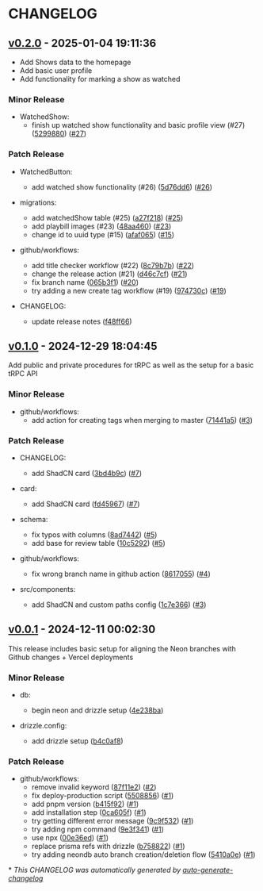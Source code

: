 # CHANGELOG

## [v0.2.0](https://github.com/hliutongco/stagedoor/releases/tag/v0.2.0) - 2025-01-04 19:11:36

- Add Shows data to the homepage
- Add basic user profile
- Add functionality for marking a show as watched

### Minor Release

- WatchedShow:
  - finish up watched show functionality and basic profile view (#27) ([5299880](https://github.com/hliutongco/stagedoor/commit/5299880e577986a58fd66f43d7748a2d522b953f)) ([#27](https://github.com/hliutongco/stagedoor/pull/27))

### Patch Release

- WatchedButton:
  - add watched show functionality (#26) ([5d76dd6](https://github.com/hliutongco/stagedoor/commit/5d76dd6f976ee4654a08c62df6df204bf81d82ba)) ([#26](https://github.com/hliutongco/stagedoor/pull/26))

- migrations:
  - add watchedShow table (#25) ([a27f218](https://github.com/hliutongco/stagedoor/commit/a27f21823549bee5b6b035fe334d4bf2f5757ff2)) ([#25](https://github.com/hliutongco/stagedoor/pull/25))
  - add playbill images (#23) ([48aa460](https://github.com/hliutongco/stagedoor/commit/48aa460ff8b5dfa9fb005ed957f8f08cf5640df1)) ([#23](https://github.com/hliutongco/stagedoor/pull/23))
  - change id to uuid type (#15) ([afaf065](https://github.com/hliutongco/stagedoor/commit/afaf06595ecf3ecf88d1d035e41e26b3440b67ab)) ([#15](https://github.com/hliutongco/stagedoor/pull/15))

- github/workflows:
  - add title checker workflow (#22) ([8c79b7b](https://github.com/hliutongco/stagedoor/commit/8c79b7b54b2385fdba970ed7f7de28e11aa2ccd8)) ([#22](https://github.com/hliutongco/stagedoor/pull/22))
  - change the release action (#21) ([d46c7cf](https://github.com/hliutongco/stagedoor/commit/d46c7cf93272267491cd74b594263ef0124e9385)) ([#21](https://github.com/hliutongco/stagedoor/pull/21))
  - fix branch name ([065b3f1](https://github.com/hliutongco/stagedoor/commit/065b3f162d34a327391bf0a433797c244167f575)) ([#20](https://github.com/hliutongco/stagedoor/pull/20))
  - try adding a new create tag workflow (#19) ([974730c](https://github.com/hliutongco/stagedoor/commit/974730c391562cf567c937e39951a6461875976c)) ([#19](https://github.com/hliutongco/stagedoor/pull/19))

- CHANGELOG:
  - update release notes ([f48ff66](https://github.com/hliutongco/stagedoor/commit/f48ff66ca41b2674bbce2008ad4ef210ac9fa920))

## [v0.1.0](https://github.com/hliutongco/stagedoor/releases/tag/v0.1.0) - 2024-12-29 18:04:45

Add public and private procedures for tRPC as well as the setup for a basic tRPC API

### Minor Release

- github/workflows:
  - add action for creating tags when merging to master ([71441a5](https://github.com/hliutongco/stagedoor/commit/71441a5ea5be978ca6075d0c5e41d85ba29938e2)) ([#3](https://github.com/hliutongco/stagedoor/pull/3))

### Patch Release

- CHANGELOG:
  - add ShadCN card ([3bd4b9c](https://github.com/hliutongco/stagedoor/commit/3bd4b9c64c6db9f14ff53a0a9489d1280e64420f)) ([#7](https://github.com/hliutongco/stagedoor/pull/7))

- card:
  - add ShadCN card ([fd45967](https://github.com/hliutongco/stagedoor/commit/fd459678666d12ef9dfbaa10fbb029d376918f5a)) ([#7](https://github.com/hliutongco/stagedoor/pull/7))

- schema:
  - fix typos with columns ([8ad7442](https://github.com/hliutongco/stagedoor/commit/8ad7442b80292df3f6844898195d32e6e99e391f)) ([#5](https://github.com/hliutongco/stagedoor/pull/5))
  - add base for review table ([10c5292](https://github.com/hliutongco/stagedoor/commit/10c5292f19f9ddfbbfc6571020cfd89155d8e859)) ([#5](https://github.com/hliutongco/stagedoor/pull/5))

- github/workflows:
  - fix wrong branch name in github action ([8617055](https://github.com/hliutongco/stagedoor/commit/861705514560b4110cc3d930dd9e96e882742c5d)) ([#4](https://github.com/hliutongco/stagedoor/pull/4))

- src/components:
  - add ShadCN and custom paths config ([1c7e366](https://github.com/hliutongco/stagedoor/commit/1c7e366dea0aa48449662cff6061ebeb5b3e057a)) ([#3](https://github.com/hliutongco/stagedoor/pull/3))

## [v0.0.1](https://github.com/hliutongco/stagedoor/releases/tag/v0.0.1) - 2024-12-11 00:02:30

This release includes basic setup for aligning the Neon branches with Github changes + Vercel deployments

### Minor Release

- db:
  - begin neon and drizzle setup ([4e238ba](https://github.com/hliutongco/stagedoor/commit/4e238ba0cc4a9f0ef00a2b9c9cbba3dc6fad3bff))

- drizzle.config:
  - add drizzle setup ([b4c0af8](https://github.com/hliutongco/stagedoor/commit/b4c0af856bb0fda0ff0213ce0627be784ae9624a))

### Patch Release

- github/workflows:
  - remove invalid keyword ([87f11e2](https://github.com/hliutongco/stagedoor/commit/87f11e20492f3464ff0036b0120563e0c21bc96f)) ([#2](https://github.com/hliutongco/stagedoor/pull/2))
  - fix deploy-production script ([5508856](https://github.com/hliutongco/stagedoor/commit/55088563178197009d99401ec17457919c571ddf)) ([#1](https://github.com/hliutongco/stagedoor/pull/1))
  - add pnpm version ([b415f92](https://github.com/hliutongco/stagedoor/commit/b415f9217f5a5ad311f6e2219c818787233daf86)) ([#1](https://github.com/hliutongco/stagedoor/pull/1))
  - add installation step ([0ca605f](https://github.com/hliutongco/stagedoor/commit/0ca605f73155d49665b41a73a3f9ab9d15910c97)) ([#1](https://github.com/hliutongco/stagedoor/pull/1))
  - try getting different error message ([9c9f532](https://github.com/hliutongco/stagedoor/commit/9c9f532fb9ecd51a704ab67ee4b57a4c91b1d96f)) ([#1](https://github.com/hliutongco/stagedoor/pull/1))
  - try adding npm command ([9e3f341](https://github.com/hliutongco/stagedoor/commit/9e3f341fc4fc471ea5b72b585df3986f92bac80c)) ([#1](https://github.com/hliutongco/stagedoor/pull/1))
  - use npx ([00e36ed](https://github.com/hliutongco/stagedoor/commit/00e36ed65141f287ca7d5b373915b55c311811aa)) ([#1](https://github.com/hliutongco/stagedoor/pull/1))
  - replace prisma refs with drizzle ([b758822](https://github.com/hliutongco/stagedoor/commit/b758822d65e699b0cecfe95c42d7fa42a7dff353)) ([#1](https://github.com/hliutongco/stagedoor/pull/1))
  - try adding neondb auto branch creation/deletion flow ([5410a0e](https://github.com/hliutongco/stagedoor/commit/5410a0e362f8ada615f9c22cb7d6c3fdc89a73e2)) ([#1](https://github.com/hliutongco/stagedoor/pull/1))

\* *This CHANGELOG was automatically generated by [auto-generate-changelog](https://github.com/BobAnkh/auto-generate-changelog)*
